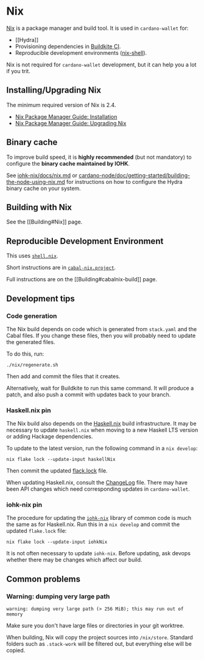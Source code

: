 # Nix

[Nix](https://nixos.org) is a package manager and build tool. It is used in `cardano-wallet` for:
 - [[Hydra]]
 - Provisioning dependencies in [Buildkite CI](https://github.com/input-output-hk/cardano-wallet/blob/master/.buildkite/pipeline.yml#L1).
 - Reproducible development environments ([nix-shell](https://github.com/input-output-hk/cardano-wallet/blob/master/shell.nix#L1)).

Nix is not required for `cardano-wallet` development, but it can help you a lot if you trit.

## Installing/Upgrading Nix

The minimum required version of Nix is 2.4.

- [Nix Package Manager Guide: Installation](https://nixos.org/manual/nix/stable/#ch-installing-binary)
- [Nix Package Manager Guide: Upgrading Nix](https://nixos.org/manual/nix/stable/#ch-upgrading-nix)

## Binary cache

To improve build speed, it is **highly recommended** (but not mandatory) to configure the **binary cache maintained by IOHK**.

See [iohk-nix/docs/nix.md](https://github.com/input-output-hk/iohk-nix/blob/8b1d65ba294708b12d7b15103ac35431d9b60819/docs/nix.md) or [cardano-node/doc/getting-started/building-the-node-using-nix.md](https://github.com/input-output-hk/cardano-node/blob/468f52e5a6a2f18a2a89218a849d702481819f0b/doc/getting-started/building-the-node-using-nix.md#building-under-nix)
for instructions on how to configure the Hydra binary cache on your system.

## Building with Nix

See the [[Building#Nix]] page.

## Reproducible Development Environment

This uses [`shell.nix`](https://github.com/input-output-hk/cardano-wallet/blob/master/shell.nix).

Short instructions are in [`cabal-nix.project`](https://github.com/input-output-hk/cardano-wallet/blob/master/cabal-nix.project).

Full instructions are on the [[Building#cabalnix-build]] page.

## Development tips

### Code generation

The Nix build depends on code which is generated from `stack.yaml` and
the Cabal files. If you change these files, then you will probably
need to update the generated files.

To do this, run:

```
./nix/regenerate.sh
```

Then add and commit the files that it creates.

Alternatively, wait for Buildkite to run this same command. It will
produce a patch, and also push a commit with updates back to your
branch.

### Haskell.nix pin

The Nix build also depends on the [Haskell.nix](https://github.com/input-output-hk/haskell.nix) build infrastructure. It may be necessary to update `haskell.nix` when moving to a
new Haskell LTS version or adding Hackage dependencies.

To update to the latest version, run the following command in a `nix develop`:

```
nix flake lock --update-input haskellNix
```

Then commit the updated
[flack.lock](https://github.com/input-output-hk/cardano-wallet/blob/master/flack.lock#L1)
file.

When updating Haskell.nix, consult the [ChangeLog](https://github.com/input-output-hk/haskell.nix/blob/master/changelog.md#L1) file. There may have been API changes which need corresponding updates in `cardano-wallet`.

### iohk-nix pin

The procedure for updating the [`iohk-nix`](https://github.com/input-output-hk/iohk-nix) library of common code is much the same as for Haskell.nix. Run this in a `nix develop` and commit the updated `flake.lock` file:

```
nix flake lock --update-input iohkNix
```

It is not often necessary to update `iohk-nix`. Before updating, ask devops whether there may be changes which affect our build.

## Common problems

### Warning: dumping very large path

```
warning: dumping very large path (> 256 MiB); this may run out of memory
```

Make sure you don't have large files or directories in your git worktree.

When building, Nix will copy the project sources into
`/nix/store`. Standard folders such as `.stack-work` will be filtered
out, but everything else will be copied.
